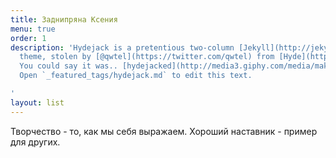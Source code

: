 ```yaml
---
title: Заднипряна Ксения
menu: true
order: 1
description: 'Hydejack is a pretentious two-column [Jekyll](http://jekyllrb.com/)
  theme, stolen by [@qwtel](https://twitter.com/qwtel) from [Hyde](http://hyde.getpoole.com).
  You could say it was.. [hydejacked](http://media3.giphy.com/media/makedRIckZBW8/giphy.gif).
  Open `_featured_tags/hydejack.md` to edit this text.

'
layout: list
---
```


Творчество - то, как мы себя выражаем. Хороший наставник - пример для других.